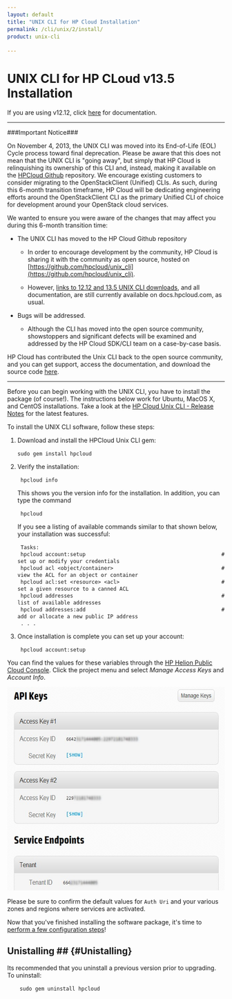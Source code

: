 ```yaml
---
layout: default
title: "UNIX CLI for HP Cloud Installation"
permalink: /cli/unix/2/install/
product: unix-cli

---
```

# UNIX CLI for HP CLoud v13.5 Installation

If you are using v12.12, click [here](https://docs.hpcloud.com/cli/unix/install) for documentation.
___________________

###Important Notice###

On November 4, 2013, the UNIX CLI was moved into its End-of-Life (EOL) Cycle process toward final deprecation. Please be aware that this does not mean that the UNIX CLI is "going away", but simply that HP Cloud is relinquishing its ownership of this CLI and, instead, making it available on the [HPCloud Github](https://github.com/hpcloud/unix_cli) repository. We encourage existing customers to consider migrating to the OpenStackClient (Unified) CLIs. As such, during this 6-month transition timeframe, HP Cloud will be dedicating engineering efforts around the OpenStackClient CLI as the primary Unified CLI of choice for development around your OpenStack cloud services.

We wanted to ensure you were aware of the changes that may affect you during this 6-month transition time:

+ The UNIX CLI has moved to the HP Cloud Github repository

  + In order to encourage development by the community, HP Cloud is sharing it with the community as open source, hosted on [https://github.com/hpcloud/unix_cli](https://github.com/hpcloud/unix_cli).
 
  + However, [links to 12.12 and 13.5 UNIX CLI downloads](#downloads), and all documentation, are still currently available on docs.hpcloud.com, as usual.

+ Bugs will be addressed.
 
  + Although the CLI has moved into the open source community, showstoppers and significant defects will be examined and addressed by the HP Cloud SDK/CLI team on a case-by-case basis.

HP Cloud has contributed the Unix CLI back to the open source community, and you can get support, access the documentation, and download the source code [here](https://github.com/hpcloud/unix_cli).

_________________________________________

Before you can begin working with the UNIX CLI, you have to install the package (of course!).  The instructions below work for Ubuntu, MacOS X, and CentOS installations.  Take a look at the [HP Cloud Unix CLI - Release Notes](/cli/unix/release-notes) for the latest features.

To install the UNIX CLI software, follow these steps:

1.  Download and install the HPCloud Unix CLI gem:

        sudo gem install hpcloud

2. Verify the installation:

        hpcloud info

    This shows you the version info for the installation.  In addition, you can type the command

        hpcloud

   If you see a listing of available commands similar to that shown below, your installation was successful:

        Tasks:
        hpcloud account:setup                                            # set up or modify your credentials
        hpcloud acl <object/container>                                   # view the ACL for an object or container
        hpcloud acl:set <resource> <acl>                                 # set a given resource to a canned ACL
        hpcloud addresses                                                # list of available addresses
        hpcloud addresses:add                                            # add or allocate a new public IP address
        . . .

3. Once installation is complete you can set up your account:

        hpcloud account:setup

You can find the values for these variables through the [HP Helion Public Cloud Console](https://horizon.hpcloud.com). Click the project menu and select *Manage Access Keys* and *Account Info*.  

<img src="media/api_keys-2.jpg" width="580" height="471" alt="" />

Please be sure to confirm the default values for `Auth Uri` and your various zones and regions where services are activated.

Now that you've finished installing the software package, it's time to [perform a few configuration steps](/cli/unix/configuration)!

## Unistalling ##  {#Unistalling}

Its recommended that you uninstall a previous version prior to upgrading. To uninstall:

        sudo gem uninstall hpcloud

